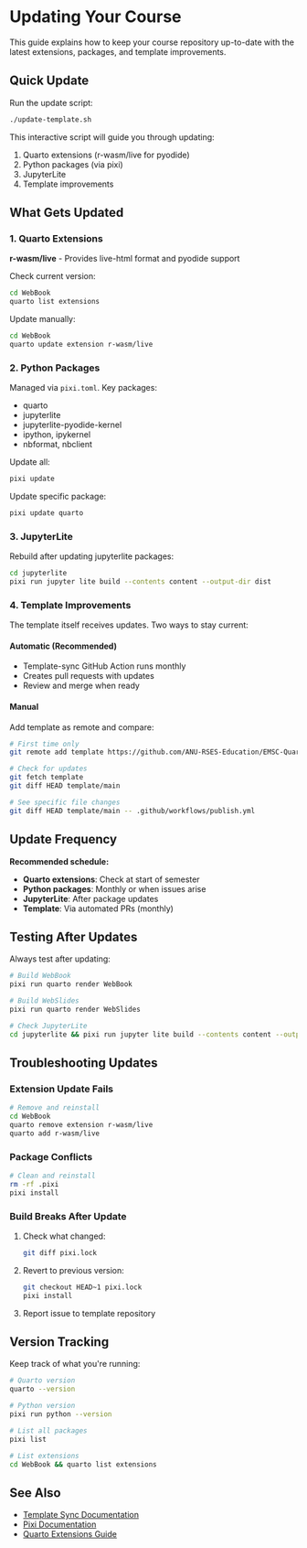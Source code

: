# Updating Your Course

This guide explains how to keep your course repository up-to-date with the latest extensions, packages, and template improvements.

## Quick Update

Run the update script:

```bash
./update-template.sh
```

This interactive script will guide you through updating:
1. Quarto extensions (r-wasm/live for pyodide)
2. Python packages (via pixi)
3. JupyterLite
4. Template improvements

## What Gets Updated

### 1. Quarto Extensions

**r-wasm/live** - Provides live-html format and pyodide support

Check current version:
```bash
cd WebBook
quarto list extensions
```

Update manually:
```bash
cd WebBook
quarto update extension r-wasm/live
```

### 2. Python Packages

Managed via `pixi.toml`. Key packages:
- quarto
- jupyterlite
- jupyterlite-pyodide-kernel
- ipython, ipykernel
- nbformat, nbclient

Update all:
```bash
pixi update
```

Update specific package:
```bash
pixi update quarto
```

### 3. JupyterLite

Rebuild after updating jupyterlite packages:

```bash
cd jupyterlite
pixi run jupyter lite build --contents content --output-dir dist
```

### 4. Template Improvements

The template itself receives updates. Two ways to stay current:

#### Automatic (Recommended)
- Template-sync GitHub Action runs monthly
- Creates pull requests with updates
- Review and merge when ready

#### Manual
Add template as remote and compare:

```bash
# First time only
git remote add template https://github.com/ANU-RSES-Education/EMSC-QuartoBook-Course.git

# Check for updates
git fetch template
git diff HEAD template/main

# See specific file changes
git diff HEAD template/main -- .github/workflows/publish.yml
```

## Update Frequency

**Recommended schedule:**

- **Quarto extensions**: Check at start of semester
- **Python packages**: Monthly or when issues arise
- **JupyterLite**: After package updates
- **Template**: Via automated PRs (monthly)

## Testing After Updates

Always test after updating:

```bash
# Build WebBook
pixi run quarto render WebBook

# Build WebSlides
pixi run quarto render WebSlides

# Check JupyterLite
cd jupyterlite && pixi run jupyter lite build --contents content --output-dir dist
```

## Troubleshooting Updates

### Extension Update Fails

```bash
# Remove and reinstall
cd WebBook
quarto remove extension r-wasm/live
quarto add r-wasm/live
```

### Package Conflicts

```bash
# Clean and reinstall
rm -rf .pixi
pixi install
```

### Build Breaks After Update

1. Check what changed:
   ```bash
   git diff pixi.lock
   ```

2. Revert to previous version:
   ```bash
   git checkout HEAD~1 pixi.lock
   pixi install
   ```

3. Report issue to template repository

## Version Tracking

Keep track of what you're running:

```bash
# Quarto version
quarto --version

# Python version
pixi run python --version

# List all packages
pixi list

# List extensions
cd WebBook && quarto list extensions
```

## See Also

- [Template Sync Documentation](https://anu-rses-education.github.io/EMSC-QuartoBook-Course/docs/template-sync.html)
- [Pixi Documentation](https://prefix.dev/docs/pixi/overview)
- [Quarto Extensions Guide](https://quarto.org/docs/extensions/)
